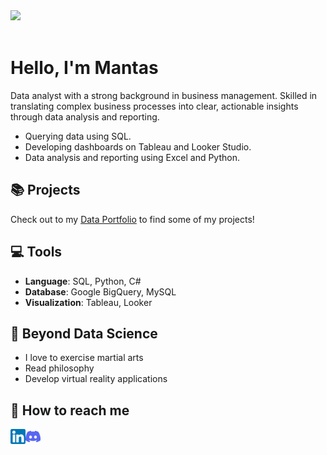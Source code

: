 <img src="https://github.com/Anmol-Baranwal/Cool-GIFs-For-GitHub/assets/74038190/80728820-e06b-4f96-9c9e-9df46f0cc0a5" width="600">
<br><br>

# Hello, I'm Mantas

Data analyst with a strong background in business management. Skilled in translating complex business processes into clear, actionable insights through data analysis and reporting.  

- Querying data using SQL.
- Developing dashboards on Tableau and Looker Studio.
- Data analysis and reporting using Excel and Python.

## 📚 Projects

Check out to my [Data Portfolio](https://github.com/MantasTech/Data-Portfolio/blob/main/README.md) to find some of my projects!
## 💻 Tools

- **Language**: SQL, Python, C#
- **Database**: Google BigQuery, MySQL
- **Visualization**: Tableau, Looker

## 🌄 Beyond Data Science

-  I love to exercise martial arts
-  Read philosophy 
-  Develop virtual reality applications

## 🏴 How to reach me

<a href="https://www.linkedin.com/in/mantastech/"><img align="left" src="https://github.com/MantasTech/MantasTech/blob/main/images/linkedin.png" alt="icon | LinkedIn" width="24px"/></a>
<a href="https://discordapp.com/users/417571381601894400"><img align="left" src="https://github.com/MantasTech/MantasTech/blob/main/images/discord.png" alt="icon | Discord" width="24px"/></a>


